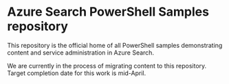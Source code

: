 # Azure Search PowerShell Samples repository

This repository is the official home of all PowerShell samples demonstrating content and service administration in Azure Search. 

We are currently in the process of migrating content to this repository. Target completion date for this work is mid-April.